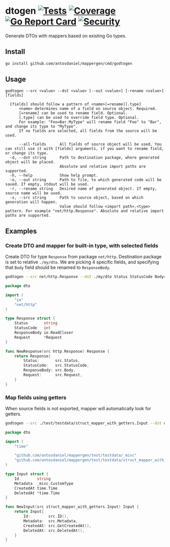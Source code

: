 # dtogen [![Tests](https://github.com/antosdaniel/mappergen/actions/workflows/test.yml/badge.svg)](https://github.com/antosdaniel/mappergen/actions) [![Coverage](https://coveralls.io/repos/github/antosdaniel/dtogen/badge.svg)](https://coveralls.io/github/antosdaniel/dtogen) [![Go Report Card](https://goreportcard.com/badge/github.com/antosdaniel/mappergen)](https://goreportcard.com/report/github.com/antosdaniel/mappergen) [![Security](https://github.com/antosdaniel/mappergen/actions/workflows/security.yml/badge.svg)](https://github.com/antosdaniel/mappergen/actions)

Generate DTOs with mappers based on existing Go types.

## Install

```sh
go install github.com/antosdaniel/mappergen/cmd/godtogen
```

## Usage

```
godtogen --src <value> --dst <value> [--out <value>] [-rename <value>] [fields]

  [fields] should follow a pattern of <name>[=rename][.type]
      <name> determines name of a field on source object. Required.
      [=rename] can be used to rename field. Optional.
      [.type] can be used to override field type. Optional.
      For example: "Foo=Bar.MyType" will rename field "Foo" to "Bar", and change its type to "MyType".
      If no fields are selected, all fields from the source will be used.

      --all-fields      All fields of source object will be used. You can still use it with [fields] arguments, if you want to rename field, or change its type.
  -d, --dst string      Path to destination package, where generated object will be placed.
                        Absolute and relative import paths are supported.
  -h, --help            Show help prompt.
  -o, --out string      Path to file, to which generated code will be saved. If empty, stdout will be used.
  -r, --rename string   Desired name of generated object. If empty, source name will be used.
  -s, --src string      Path to source object, based on which generation will happen.
                        Value should follow <import path>.<type> pattern. For example "net/http.Response". Absolute and relative import paths are supported.
```

## Examples

### Create DTO and mapper for built-in type, with selected fields

Create DTO for type `Response` from package `net/http`. Destination package is set to relative `./my/dto`. We are picking 4 specific fields, and specifying that `Body` field should be renamed to `ResponseBody`.

```sh
godtogen --src net/http.Response --dst ./my/dto Status StatusCode Body=ResponseBody Request
```

```go
package dto

import (
	"io"
	"net/http"
)

type Response struct {
	Status       string
	StatusCode   int
	ResponseBody io.ReadCloser
	Request      *Request
}

func NewResponse(src http.Response) Response {
	return Response{
		Status:       src.Status,
		StatusCode:   src.StatusCode,
		ResponseBody: src.Body,
		Request:      src.Request,
	}
}
```

### Map fields using getters

When source fields is not exported, mapper will automatically look for getters.

```sh
godtogen --src ./test/testdata/struct_mapper_with_getters.Input --dst dto
```

```go
package dto

import (
	"time"

	"github.com/antosdaniel/mappergen/test/testdata/_misc"
	"github.com/antosdaniel/mappergen/test/testdata/struct_mapper_with_getters"
)

type Input struct {
	Id        string
	Metadata  _misc.CustomType
	CreatedAt time.Time
	DeletedAt *time.Time
}

func NewInput(src struct_mapper_with_getters.Input) Input {
	return Input{
		Id:        src.ID(),
		Metadata:  src.Metadata,
		CreatedAt: src.GetCreatedAt(),
		DeletedAt: src.DeletedAt(),
	}
}
```
